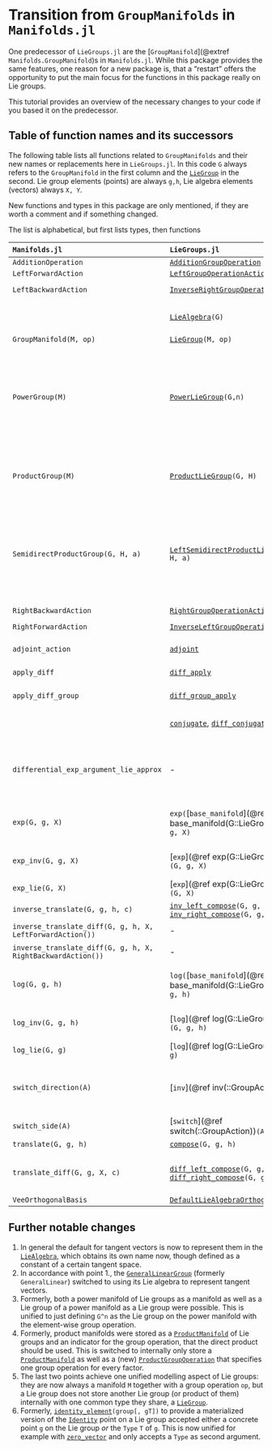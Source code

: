 # Transition from `GroupManifolds` in `Manifolds.jl`

One predecessor of `LieGroups.jl` are the [`GroupManifold`](@extref `Manifolds.GroupManifold`)s in `Manifolds.jl`.
While this package provides the same features, one reason for a new package is,
that a “restart” offers the opportunity to put the main focus for the functions in this package
really on Lie groups.

This tutorial provides an overview of the necessary changes to your code if you based it on the predecessor.

## Table of function names and its successors

The following table lists all functions related to `GroupManifolds` and their new names
or replacements here in `LieGroups.jl`. In this code `G` always refers to the `GroupManifold`
in the first column and the [`LieGroup`](@ref) in the second.
Lie group elements (points) are always `g,h`,
Lie algebra elements (vectors) always `X, Y`.

New functions and types in this package are only mentioned, if they are worth a comment and if something changed.

The list is alphabetical, but first lists types, then functions

| `Manifolds.jl` | `LieGroups.jl` | Comment |
|:---------- |:---------- |:-------------- |
| `AdditionOperation` | [`AdditionGroupOperation`](@ref) | |
| `LeftForwardAction` | [`LeftGroupOperationAction`](@ref)
| `LeftBackwardAction` | [`InverseRightGroupOperationAction`](@ref) | note that this is now also aa [`AbstractLeftGroupActionType`](@ref) |
| | [`LieAlgebra`](@ref)`(G)` | new alias to emphasize its manifold- and vector structure as well as for a few dispatch methods. |
| `GroupManifold(M, op)` | [`LieGroup`](@ref)`(M, op)` | |
| `PowerGroup(M)` | [`PowerLieGroup`](@ref)`(G,n)` | The main change is, that the constructor now requires a Lie group to build the power Lie group; This also allows for `G^n`. The other two former constructors for nested and nested-replacing are no longer necessary. `PowerLieGroup` behaves exactly the same as [`PowerManifold`](@extref `ManifoldsBase.PowerManifold`). |
| `ProductGroup(M)` | [`ProductLieGroup`](@ref)`(G, H)` | The main change is, that the constructor now requires two Lie groups to build their product. This also allows for the short hand `G×H` to generate this product. |
| `SemidirectProductGroup(G, H, a)` | [`LeftSemidirectProductLieGroup`](@ref)`(G, H, a)` | While this staid the same, there is now also the [`default_left_action`](@ref)`(G,H)`. When this agrees with `a` you can use the short hand `G⋉H` to generate this semidirect product. Analogously there now also exists the [`RightSemidirectProductLieGroup`](@ref)`(G,H)` with[`default_left_action`](@ref)`(G,H)` that allows for the short cut `G⋊H` |
| `RightBackwardAction` | [`RightGroupOperationAction`](@ref) | |
| `RightForwardAction` | [`InverseLeftGroupOperationAction`](@ref) | note that this is an [`AbstractRightGroupActionType`](@ref) |
| `adjoint_action` | [`adjoint`](@ref) | now implemented with a default, when you provide [`diff_conjugate!`](@ref).
| `apply_diff` | [`diff_apply`](@ref) | modifiers (diff) come first, consistent with [`ManifoldsDiff.jl`](https://juliamanifolds.github.io/ManifoldDiff.jl/stable/) |
| `apply_diff_group` | [`diff_group_apply`](@ref) | modifiers (diff/group) come first, consistent with [`ManifoldsDiff.jl`](https://juliamanifolds.github.io/ManifoldDiff.jl/stable/) |
| | [`conjugate`](@ref), [`diff_conjugate`](@ref) | a new function to model ``c_g: \mathcal G → \mathcal G`` given by ``c_g(h) = g∘h∘g^{-1}`` |
| `differential_exp_argument_lie_approx` | - | Scheduled for update and renaming. Though available in `ManifoldDiff.jl` for `GroupManifolds`, that will move to `differential_exp_argument_approx` instead, since `exp_lie` changed to now just `exp`. |
| `exp(G, g, X)` | `exp(`[`base_manifold`](@ref base_manifold(G::LieGroup))`(G), g, X)` | the previous defaults whenever not agreeing with the Riemannian one can now be accessed on the internal manifold |
| `exp_inv(G, g, X)` | [`exp`](@ref exp(G::LieGroup, g, X))`(G, g, X)`  | the exponential map invariant to the group operation is the default on Lie groups here |
| `exp_lie(G, X)` | [`exp`](@ref exp(G::LieGroup, X))`(G, X)` | the (matrix/Lie group) exponential |
| `inverse_translate(G, g, h, c)` | [`inv_left_compose`](@ref)`(G, g, h)`, [`inv_right_compose`](@ref)`(G, g, h)` | compute ``g^{-1}∘h`` and ``g∘h^{-1}``, resp. |
| `inverse_translate_diff(G, g, h, X, LeftForwardAction())` | - | discontinued, use `diff_left_compose(G, inv(G,g), h)` |
| `inverse_translate_diff(G, g, h, X, RightBackwardAction())` | - | discontinued, use `diff_left_compose(G, h, inv(G,g))` |
| `log(G, g, h)` | `log(`[`base_manifold`](@ref base_manifold(G::LieGroup))`(G), g, h)` | you can now access the previous defaults on the internal manifold whenever they do not agree with the invariant one |
| `log_inv(G, g, h)` | [`log`](@ref log(G::LieGroup, g, h))`(G, g, h)` | the logarithmic map invariant to the group operation is the default on Lie groups here |
| `log_lie(G, g)` | [`log`](@ref log(G::LieGroup, g))`(G, g)` | the (matrix/Lie group) logarithm |
| `switch_direction(A)` | [`inv`](@ref inv(::GroupAction))`(A)` | switches from an action to its inverse action (formerly the direction forward/backward, sometimes even left/right, do not confuse with the side left/right). |
| `switch_side(A)` | [`switch`](@ref switch(::GroupAction))`(A)` | switches from a left action to its corresponding right action. |
| `translate(G, g, h)` | [`compose`](@ref)`(G, g, h)` | unified to `compose` |
| `translate_diff(G, g, X, c)` | [`diff_left_compose`](@ref)`(G, g, h, X)`, [`diff_right_compose`](@ref)`(G, g, h, X)` | for compose ``g∘h`` the functions now specify whether the derivative is taken w.r.t. to the left (`g`) or right (`h`) argument |
| `VeeOrthogonalBasis` | [`DefaultLieAlgebraOrthogonalBasis`](@ref) | |

## Further notable changes

1. In general the default for tangent vectors is now to represent them in the [`LieAlgebra`](@ref), which obtains its own name now, though defined as a constant of a certain tangent space.
2. In accordance with point 1., the [`GeneralLinearGroup`](@ref) (formerly `GeneralLinear`) switched to using its Lie algebra to represent tangent vectors.
3. Formerly, both a power manifold of Lie groups as a manifold as well as a Lie group of a power manifold as a Lie group were possible. This is unified to just defining `G^n` as the Lie group on the power manifold with the element-wise group operation.
4. Formerly, product manifolds were stored as a [`ProductManifold`](@extref) of Lie groups and an indicator for the group operation, that the direct product should be used. This is switched to internally only store a [`ProductManifold`](@extref) as well as a (new) [`ProductGroupOperation`](@ref) that specifies one group operation for every factor.
5. The last two points achieve one unified modelling aspect of Lie groups: they are now always a manifold `M` together with a group operation `op`, but a Lie group does not store another Lie group (or product of them) internally with one common type they share, a [`LieGroup`](@ref).
6. Formerly, [`identity_element`](@ref)`(group[, gT])` to provide a materialized version of the [`Identity`](@ref) point on a Lie group accepted either a concrete point `g` on the Lie group _or_ the `Type` `T` of `g`. This is now unified for example with [`zero_vector`](@ref) and only accepts a `Type` as second argument.
